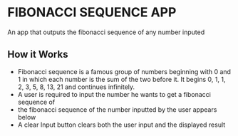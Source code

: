 # FIBONACCI SEQUENCE APP
An app that outputs the fibonacci sequence of any number inputed
## How it Works
- Fibonacci sequence is a famous group of numbers beginning with 0 and 1 in which each number is the sum of the two     before it. It begins 0, 1, 1, 2, 3, 5, 8, 13, 21 and continues infinitely.
- A user is required to input the number he wants to get a fibonacci sequence of
- the fibonacci sequence of the number inputted by the user appears below
- A clear Input button clears both the user input and the displayed result
